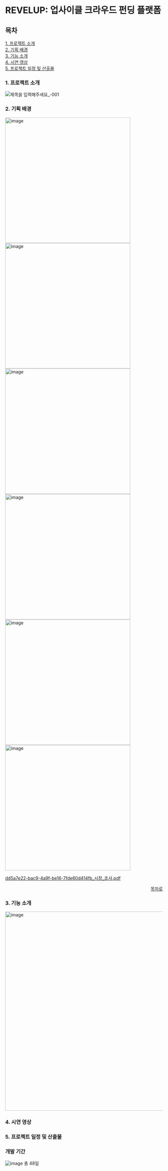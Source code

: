 # REVELUP: 업사이클 크라우드 펀딩 플랫폼


## 목차
[1. 프로젝트 소개](#1-프로젝트-소개)<br/>
[2. 기획 배경](#2-기획-배경)<br/>
[3. 기능 소개](#3-기능-소개)<br/>
[4. 시연 영상](#4-시연-영상)<br/>
[5. 프로젝트 일정 및 산출물](#5-프로젝트-일정-및-산출물)<br/>

### 1. 프로젝트 소개
![제목을 입력해주세요_-001](https://github.com/user-attachments/assets/052bdd97-9fc4-4bca-9356-34a26d11f3d1)

### 2. 기획 배경

<img width="400" height="400" alt="image" src="https://github.com/user-attachments/assets/45799011-c823-46d4-9005-6036d6b0e0c6">
<img width="400" height="400" alt="image" src="https://github.com/user-attachments/assets/bea4ed7d-e7f9-4187-95e8-bfc3a1a581af">
<img width="400" height="400" alt="image" src="https://github.com/user-attachments/assets/2610cd28-85a9-4624-93f7-2510714e6f36">
<img width="400" height="400" alt="image" src="https://github.com/user-attachments/assets/4b4720a7-7127-4d2f-9462-7d635649afbd">
<img width="400" height="400" alt="image" src="https://github.com/user-attachments/assets/945402c6-b484-4783-ab9a-460b482582e7">
<img width="400" height="400" alt="image" src="https://github.com/user-attachments/assets/2db03cd1-fa3c-4da3-bd9f-0c4c05bf9e38">

[dd5a7e22-bac9-4a9f-be16-7fde60d414fb_시장_조사.pdf](https://github.com/user-attachments/files/16637787/dd5a7e22-bac9-4a9f-be16-7fde60d414fb_._.pdf)

<div align="right">
  
[목차로](#목차)

</div>

### 3. 기능 소개

<img width="635" alt="image" src="https://github.com/user-attachments/assets/1b5802e8-81a0-46ba-aef5-d5492928230c">

### 4. 시연 영상


### 5. 프로젝트 일정 및 산출물
### 개발 기간
![image](https://github.com/JayLee-98/revelup/assets/153487581/72dfea25-3f86-4358-8518-79cd7e81a5a6)
총 48일
